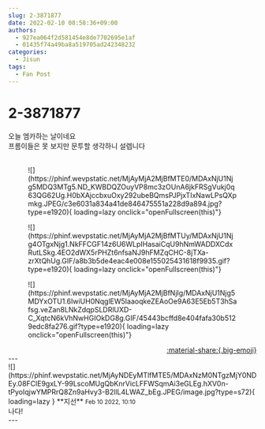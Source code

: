 ```yaml
---
slug: 2-3871877
date: 2022-02-10 08:58:36+09:00
authors:
  - 927ea064f2d581454e8de7702695e1af
  - 01435f74a49ba8a519705ad242348232
categories:
  - Jisun
tags:
  - Fan Post
---
```


# 2-3871877

<div class="post-container" markdown="1">
<div class="content-container md-sidebar__scrollwrap" markdown="1">

오늘 엠카하는 날이네요<br>프롬이들은 못 보지만 문투할 생각하니 설렙니다<br><br>
<figure markdown="1">
![](https://phinf.wevpstatic.net/MjAyMjA2MjBfMTE0/MDAxNjU1Njg5MDQ3MTg5.ND_KWBDQZOuyVP8mc3zOUnA6jkFRSgVukj0q63QG62Ug.H0bXAjccbxuOxy292ubeBQmsPJPjxTIxNawLPsQXpmkg.JPEG/c3e6031a834a41de846475551a228d9a894.jpg?type=e1920){ loading=lazy onclick="openFullscreen(this)"}
</figure>

<figure markdown="1">
![](https://phinf.wevpstatic.net/MjAyMjA2MjBfMTUy/MDAxNjU1Njg4OTgxNjg1.NkFFCGF14z6U6WLpIHasaiCqU9hNmWADDXCdxRutLSkg.4EO2dWX5rPHZt6nfsaNJ9hFMZqCHC-8jTXa-zrXtQhUg.GIF/a8b3b5de4eac4e008e155025431618f9935.gif?type=e1920){ loading=lazy onclick="openFullscreen(this)"}
</figure>

<figure markdown="1">
![](https://phinf.wevpstatic.net/MjAyMjA2MjBfNjIg/MDAxNjU1Njg5MDYxOTU1.6IwiUH0NqglEW5IaaoqkeZEAoOe9A63E5Eb5T3hSafsg.veZan8LNkZdqpSLDRlUXD-C_XqtcN6kVhNwHGIOkDG8g.GIF/45443bcffd8e404fafa30b5129edc8fa276.gif?type=e1920){ loading=lazy onclick="openFullscreen(this)"}
</figure>


</div>
</div>

<div style="text-align: right;" markdown="1">
<a href="https://weverse.io/fromis9/fanpost/2-3871877" style="text-align: right;">:material-share:{.big-emoji}</a>
</div>
---

<div class="comments-container md-sidebar__scrollwrap" markdown="1">
<div class="comment" markdown="1">
<div class='id-container' markdown="1">
![](https://phinf.wevpstatic.net/MjAyNDEyMTlfMTE5/MDAxNzM0NTgzMjY0NDEy.08FClE9gxLY-99LscoMUgQbKnrVicLFFWSqmAi3eGLEg.hXV0n-tPyoIqjwYMPRrQ8Zn9aHvy3-B2llL4LWAZ_bEg.JPEG/image.jpg?type=s72){ loading=lazy }
**<span class="artist">지선</span>** <small>Feb 10 2022, 10:10</small><br>
</div>
<div class='comment-body' markdown="1">
나다!
</div>
</div>
</div>
---
